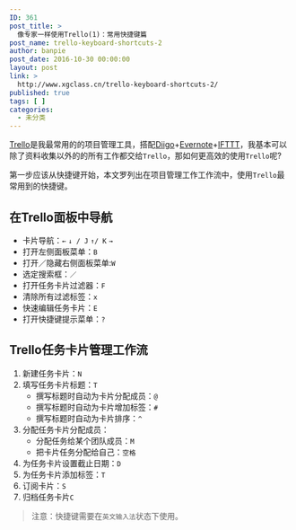 ```yaml
---
ID: 361
post_title: >
  像专家一样使用Trello(1)：常用快捷键篇
post_name: trello-keyboard-shortcuts-2
author: banpie
post_date: 2016-10-30 00:00:00
layout: post
link: >
  http://www.xgclass.cn/trello-keyboard-shortcuts-2/
published: true
tags: [ ]
categories:
  - 未分类
---
```

[Trello][1]是我最常用的的项目管理工具，搭配[Diigo][2]+[Evernote][3]+[IFTTT][4]，我基本可以除了资料收集以外的的所有工作都交给`Trello`，那如何更高效的使用`Trello`呢?

第一步应该从快捷键开始，本文罗列出在项目管理工作工作流中，使用`Trello`最常用到的快捷键。

## 在Trello面板中导航

*   卡片导航：`←` `↓ / J` `↑/ K` `→`
*   打开左侧面板菜单：`B`
*   打开／隐藏右侧面板菜单:`W`
*   选定搜索框：`／`
*   打开任务卡片过滤器：`F`
*   清除所有过滤标签：`x`
*   快速编辑任务卡片：`E`
*   打开快捷键提示菜单：`?`

## Trello任务卡片管理工作流

1.  新建任务卡片：`N`
2.  填写任务卡片标题：`T` 
    *   撰写标题时自动为卡片分配成员：`@`
    *   撰写标题时自动为卡片增加标签：`#`
    *   撰写标题时自动为卡片排序：`^`
3.  分配任务卡片分配成员： 
    *   分配任务给某个团队成员：`M`
    *   把卡片任务分配给自己：`空格`
4.  为任务卡片设置截止日期：`D`
5.  为任务卡片添加标签：`T`
6.  订阅卡片：`S`
7.  归档任务卡片`C`

> 注意：快捷键需要在`英文输入法`状态下使用。

 [1]: www.trello.com
 [2]: https://www.diigo.com/
 [3]: www.evernote.com
 [4]: www.ifttt.com